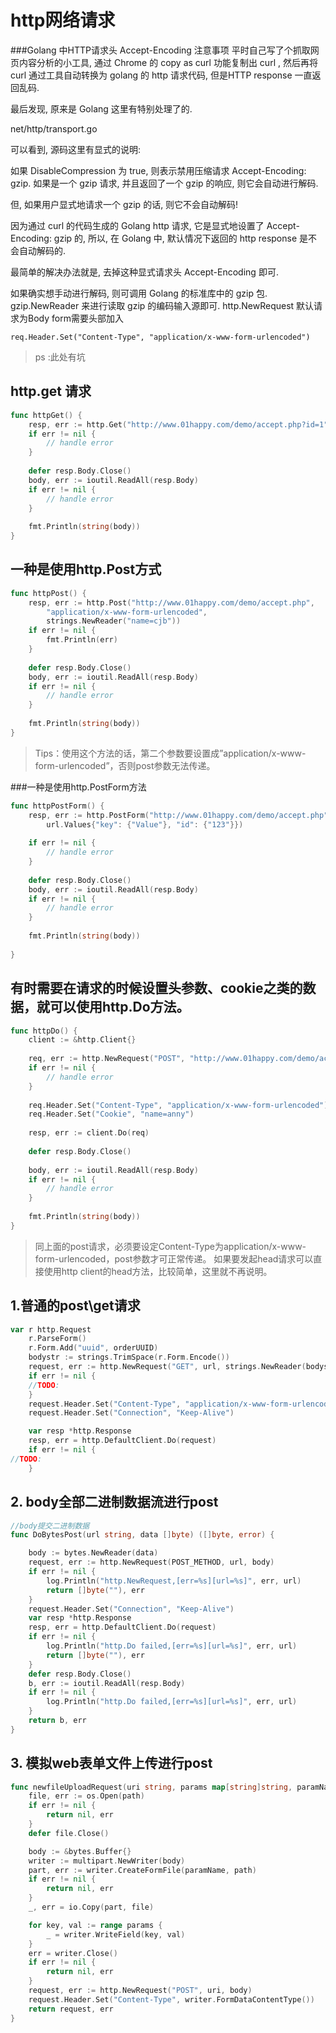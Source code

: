 # http网络请求
###Golang 中HTTP请求头 Accept-Encoding 注意事项
平时自己写了个抓取网页内容分析的小工具, 通过 Chrome 的 copy as curl 功能复制出 curl , 然后再将 curl 通过工具自动转换为 golang 的 http 请求代码, 但是HTTP response 一直返回乱码.

最后发现, 原来是 Golang 这里有特别处理了的.

net/http/transport.go

可以看到, 源码这里有显式的说明:

如果 DisableCompression 为 true, 则表示禁用压缩请求 Accept-Encoding: gzip. 如果是一个 gzip 请求, 并且返回了一个 gzip 的响应, 则它会自动进行解码.

但, 如果用户显式地请求一个 gzip 的话, 则它不会自动解码!

因为通过 curl 的代码生成的 Golang http 请求, 它是显式地设置了 Accept-Encoding: gzip 的, 所以, 在 Golang 中, 默认情况下返回的 http response 是不会自动解码的.

最简单的解决办法就是, 去掉这种显式请求头 Accept-Encoding 即可.

如果确实想手动进行解码, 则可调用 Golang 的标准库中的 gzip 包. gzip.NewReader 来进行读取 gzip 的编码输入源即可.
http.NewRequest 默认请求为Body
form需要头部加入
```
req.Header.Set("Content-Type", "application/x-www-form-urlencoded")
```
> ps :此处有坑

## http.get 请求
```go
func httpGet() {
    resp, err := http.Get("http://www.01happy.com/demo/accept.php?id=1")
    if err != nil {
        // handle error
    }
 
    defer resp.Body.Close()
    body, err := ioutil.ReadAll(resp.Body)
    if err != nil {
        // handle error
    }
 
    fmt.Println(string(body))
}
```
## 一种是使用http.Post方式
```go
func httpPost() {
    resp, err := http.Post("http://www.01happy.com/demo/accept.php",
        "application/x-www-form-urlencoded",
        strings.NewReader("name=cjb"))
    if err != nil {
        fmt.Println(err)
    }
 
    defer resp.Body.Close()
    body, err := ioutil.ReadAll(resp.Body)
    if err != nil {
        // handle error
    }
 
    fmt.Println(string(body))
}
```
>Tips：使用这个方法的话，第二个参数要设置成”application/x-www-form-urlencoded”，否则post参数无法传递。

###一种是使用http.PostForm方法
```go
func httpPostForm() {
    resp, err := http.PostForm("http://www.01happy.com/demo/accept.php",
        url.Values{"key": {"Value"}, "id": {"123"}})
 
    if err != nil {
        // handle error
    }
 
    defer resp.Body.Close()
    body, err := ioutil.ReadAll(resp.Body)
    if err != nil {
        // handle error
    }
 
    fmt.Println(string(body))
 
}
```
## 有时需要在请求的时候设置头参数、cookie之类的数据，就可以使用http.Do方法。

```go
func httpDo() {
    client := &http.Client{}
 
    req, err := http.NewRequest("POST", "http://www.01happy.com/demo/accept.php", strings.NewReader("name=cjb"))
    if err != nil {
        // handle error
    }
 
    req.Header.Set("Content-Type", "application/x-www-form-urlencoded")
    req.Header.Set("Cookie", "name=anny")
 
    resp, err := client.Do(req)
 
    defer resp.Body.Close()
 
    body, err := ioutil.ReadAll(resp.Body)
    if err != nil {
        // handle error
    }
 
    fmt.Println(string(body))
}
```
>同上面的post请求，必须要设定Content-Type为application/x-www-form-urlencoded，post参数才可正常传递。
>如果要发起head请求可以直接使用http client的head方法，比较简单，这里就不再说明。

## 1.普通的post\get请求

```go
var r http.Request
    r.ParseForm()
    r.Form.Add("uuid", orderUUID)
    bodystr := strings.TrimSpace(r.Form.Encode())
    request, err := http.NewRequest("GET", url, strings.NewReader(bodystr))
    if err != nil {
    //TODO:  
    }
    request.Header.Set("Content-Type", "application/x-www-form-urlencoded")
    request.Header.Set("Connection", "Keep-Alive")

    var resp *http.Response
    resp, err = http.DefaultClient.Do(request)
    if err != nil {
//TODO:
    }
```
## 2. body全部二进制数据流进行post

```go
//body提交二进制数据
func DoBytesPost(url string, data []byte) ([]byte, error) {

    body := bytes.NewReader(data)
    request, err := http.NewRequest(POST_METHOD, url, body)
    if err != nil {
        log.Println("http.NewRequest,[err=%s][url=%s]", err, url)
        return []byte(""), err
    }
    request.Header.Set("Connection", "Keep-Alive")
    var resp *http.Response
    resp, err = http.DefaultClient.Do(request)
    if err != nil {
        log.Println("http.Do failed,[err=%s][url=%s]", err, url)
        return []byte(""), err
    }
    defer resp.Body.Close()
    b, err := ioutil.ReadAll(resp.Body)
    if err != nil {
        log.Println("http.Do failed,[err=%s][url=%s]", err, url)
    }
    return b, err
}
```
## 3. 模拟web表单文件上传进行post

```go
func newfileUploadRequest(uri string, params map[string]string, paramName, path string) (*http.Request, error) {
    file, err := os.Open(path)
    if err != nil {
        return nil, err
    }
    defer file.Close()

    body := &bytes.Buffer{}
    writer := multipart.NewWriter(body)
    part, err := writer.CreateFormFile(paramName, path)
    if err != nil {
        return nil, err
    }
    _, err = io.Copy(part, file)

    for key, val := range params {
        _ = writer.WriteField(key, val)
    }
    err = writer.Close()
    if err != nil {
        return nil, err
    }
    request, err := http.NewRequest("POST", uri, body)
    request.Header.Set("Content-Type", writer.FormDataContentType())
    return request, err
}
```

